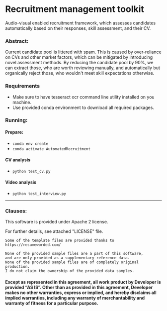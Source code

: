 # Recruitment management toolkit

Audio-visual enabled recruitment framework, which assesses candidates automatically based on their responses, skill assessment, and their CV.

### Abstract:

Current candidate pool is littered with spam.
This is caused by over-reliance on CVs and other market factors, which can be mitigated by introducing novel assessment methods.
By reducing the candidate pool by 90%, we can extract those, who are worth reviewing manually, and automatically but organically reject those, who wouldn't meet skill expectations otherwise.

### Requirements

- Make sure to have tesseract ocr command line utility installed on you machine.
- Use provided conda environment to download all required packages.

### Running:

#### Prepare: 
- `conda env create`
- `conda activate AutomatedRecruitment`

#### CV analysis
- `python test_cv.py`

#### Video analysis
- `python test_interview.py`

---
### Clauses:

This software is provided under Apache 2 license.

For further details, see attached "LICENSE" file.

```commandline
Some of the template files are provided thanks to https://resumeworded.com/

None of the provided sample files are a part of this software, 
and are only provided as a supplementary reference data.
None of the provided sample files are of completely original production.
I do not claim the ownership of the provided data samples.
```

#### Except as represented in this agreement, all work product by Developer is provided ​“AS IS”. Other than as provided in this agreement, Developer makes no other warranties, express or implied, and hereby disclaims all implied warranties, including any warranty of merchantability and warranty of fitness for a particular purpose.